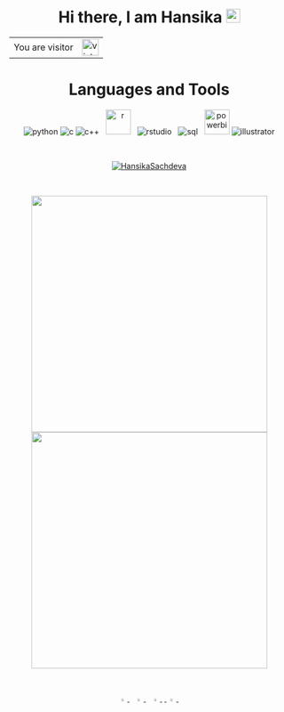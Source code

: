 <h1 align="center"> Hi there, I am Hansika  <img src="https://media.giphy.com/media/hvRJCLFzcasrR4ia7z/giphy.gif" width="25px"> </h1>


<!--
**HansikaSachdeva/HansikaSachdeva** is a ✨ _special_ ✨ repository because its `README.md` (this file) appears on your GitHub profile.

Here are some ideas to get you started:

- 🔭 I’m currently working on ...
- 🌱 I’m currently learning ...
- 👯 I’m looking to collaborate on ...
- 🤔 I’m looking for help with ...
- 💬 Ask me about ...
- 📫 How to reach me: ...
- 😄 Pronouns: ...
- ⚡ Fun fact: ...
-->
<table align="center">
  <tr>
    <td>You are visitor</td>
    <td><img src="https://profile-counter.glitch.me/HansikaSachdeva/count.svg" alt="vistor count" height="30" /></td>
  </tr>
</table>  


<h1 align="center">Languages and Tools</h1>

<div align ="center">
<div>
  <img alt="python" src="https://img.icons8.com/color/48/000000/python.png"/>
  <img alt="c" src="https://img.icons8.com/color/48/000000/c-programming.png"/>
  <img alt="c++" src="https://img.icons8.com/color/48/000000/c-plus-plus-logo.png"/>
  <span>&nbsp;</span>
  <img alt="r" src="https://www.r-project.org/logo/Rlogo.png" width=45px/>
  <span>&nbsp;</span>
  <img alt="rstudio" src="https://icons.iconarchive.com/icons/blackvariant/button-ui-requests-5/32/RStudio-icon.png"/>
  <span>&nbsp;</span>
  <img alt="sql" src="https://img.icons8.com/fluent/48/000000/mysql-logo.png"/>
  <span>&nbsp;</span>
  <img alt="powerbi" src="https://img.icons8.com/dusk/64/000000/power-bi.png"/ width=45px>
  <img alt ="illustrator" src="https://img.icons8.com/color/48/000000/adobe-illustrator--v1.png"/>
 </div>  
</div>

<span>&nbsp;</span>

<div align ="center"> <a href="https://github.com/HansikaSachdeva/github-profile-trophy"><img src="https://github-profile-trophy.vercel.app/?username=HansikaSachdeva&theme=radical" alt="HansikaSachdeva" /></a> </div>


<span>&nbsp;</span>
<div align = "center">
  <img width=425px src="https://github-readme-stats.vercel.app/api?username=HansikaSachdeva&show_icons=true&theme=radical&include_all_commits=true">
  <img width=425px src='https://github-readme-streak-stats.herokuapp.com/?user=HansikaSachdeva&show_icons=true&theme=radical'>
</div>

<span>&nbsp;</span>

<div align="center">
  <a href="https://www.linkedin.com/in/hansika-sachdeva-26066918b/">
    <img src="https://img.icons8.com/color/48/000000/linkedin.png" width="3.5%"/>
  </a><span>&nbsp;</span>
  <a href="mailto:mail.hansika.hs1@gmail.com">
    <img src="https://img.icons8.com/fluent/48/000000/mail.png" width="3.5%"/>
  </a><span>&nbsp;</span>
  <a href="https://www.instagram.com/hansikasachdeva/">
    <img src="https://img.icons8.com/fluent/48/000000/instagram-new.png" width="3.5%"/>
  </a><span>&nbsp;</span><a href="https://github.com/HansikaSachdeva">
    <img src="https://img.icons8.com/fluent/48/000000/github.png" width="3.5%"/>
  </a><span>&nbsp;</span>
</div>
